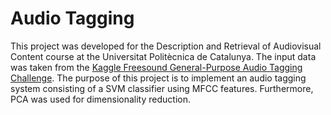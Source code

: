 # Audio Tagging

This project was developed for the Description and Retrieval of Audiovisual Content course at the Universitat Politècnica de 
Catalunya. The input data was taken from the 
[Kaggle Freesound General-Purpose Audio Tagging Challenge](https://www.kaggle.com/competitions/freesound-audio-tagging). The purpose of this 
project is to implement an audio tagging system consisting of a SVM classifier using MFCC features. Furthermore, PCA was used 
for dimensionality reduction.
 
